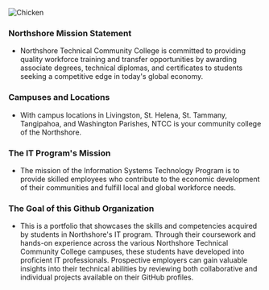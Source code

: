 ![Chicken](https://campussuite-storage.s3.amazonaws.com/prod/1558527/b8284a7c-b2b7-11e7-934d-0ad27657f4d8/2304245/4f87ee40-0133-11ec-a829-02e5eda6e069/file/logo%20(11).png)
### Northshore Mission Statement
- Northshore Technical Community College is committed to providing quality workforce training and transfer opportunities by awarding associate degrees, technical diplomas, and certificates to students seeking a competitive edge in today's global economy.
### Campuses and Locations
- With campus locations in Livingston, St. Helena, St. Tammany, Tangipahoa, and Washington Parishes, NTCC is your community college of the Northshore.
### The IT Program's Mission
- The mission of the Information Systems Technology Program is to provide skilled employees who contribute to the economic development of their communities and fulfill local and global workforce needs.
### The Goal of this Github Organization
- This is a portfolio that showcases the skills and competencies acquired by students in Northshore's IT program. Through their coursework and hands-on experience across the various Northshore Technical Community College campuses, these students have developed into proficient IT professionals. Prospective employers can gain valuable insights into their technical abilities by reviewing both collaborative and individual projects available on their GitHub profiles.
